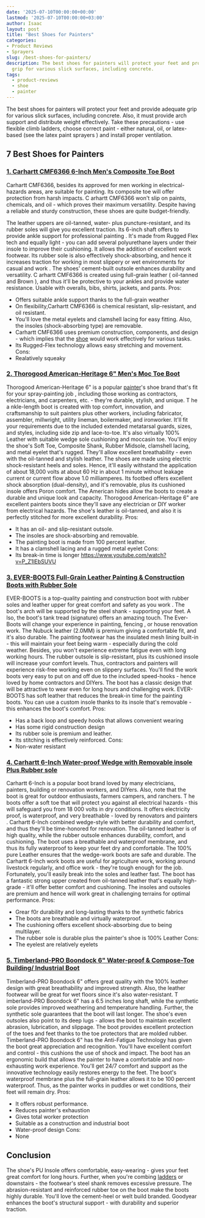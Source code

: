 ```yaml
---
date: '2025-07-10T00:00:00+00:00'
lastmod: '2025-07-10T00:00:00+03:00'
author: Isaac
layout: post
title: "Best Shoes for Painters"
categories:
- Product Reviews
- Sprayers
slug: /best-shoes-for-painters/
description: The best shoes for painters will protect your feet and provide adequate
  grip for various slick surfaces, including concrete.
tags: 
  - product-reviews
  - shoe
  - painter
---
```

The best shoes for painters will protect your feet and provide adequate grip for various slick surfaces, including concrete.
Also, it must provide arch support and distribute weight effectively.
Take these precautions - use flexible climb ladders, choose correct paint - either natural, oil, or latex-based (see the
latex paint sprayers
) and install proper ventilation.
## 7 Best Shoes for Painters
### [1. Carhartt CMF6366 6-Inch Men's Composite Toe Boot](https://www.amazon.com/dp/B00CX7TM9S/?tag=p-policy-20)
Carhartt CMF6366, besides its approved for men working in electrical-hazards areas, are suitable for painting. Its composite toe will offer protection from harsh impacts.
C
arhartt CMF6366 won't slip on paints, chemicals, and oil - which proves their maximum versatility. Despite having a reliable and sturdy construction, these shoes are quite budget-friendly.

The leather uppers are oil-tanned, water- plus puncture-resistant, and its rubber soles will give you excellent traction. Its 6-inch shaft offers to provide ankle support
for professional painting
.
It's made from Rugged Flex tech and equally light - you can add several polyurethane layers under their insole to improve their cushioning. It allows the addition of excellent work footwear.
Its rubber sole is also effectively shock-absorbing, and hence it increases traction for working in most slippery or wet environments for
casual and work
. The shoes' cement-built outsole enhances durability and versatility.
C
arhartt CMF6366 is created using full-grain
leather (
oil-tanned and Brown
), and thus it'll be
protective to your ankles and provide water resistance. Usable with
overalls, bibs, shirts, jackets, and pants.
Pros:
- Offers suitable ankle support thanks to the full-grain weather
- On flexibility,Carhartt CMF6366 is chemical resistant, slip-resistant, and oil resistant.
- You'll love the metal eyelets and clamshell lacing for easy fitting. Also, the insoles (shock-absorbing type) are removable.
- Carhartt CMF6366 uses premium construction, components, and design - which implies that the [shoe](/posts/best-running-shoes-for-heavy-female-runners/) would work effectively for various tasks.
- Its Rugged-Flex technology allows easy stretching and movement.
Cons:
- Realatively squeaky
### [2. Thorogood American-Heritage 6" Men's Moc Toe Boot](https://www.amazon.com/dp/B001QJ4I5C/?tag=p-policy-20)
Thorogood American-Heritage 6" is a popular [painter](/posts/best-folding-ladders-for-painters/)'s shoe brand that's fit for your
spray-painting job
, including those working as contractors, electricians, and carpenters, etc. - they're durable, stylish, and unique.
T
he a
nkle-length
boot is created with top comfort, innovation, and craftsmanship to suit painters plus other workers, including fabricator, assembler, millwright, utility lineman, boilermaker, and ironworker.
It'll fit your requirements due to the included extended metatarsal guards, sizes, and styles, including side zip and lace-to-toe. It's also virtually 100% Leather with suitable
wedge sole cushioning and moccasin toe.
You'll enjoy the shoe's Soft Toe, Composite Shank, Rubber Midsole, clamshell lacing, and metal eyelet that's rugged. They'll allow excellent breathability - even with the oil-tanned and stylish leather.
The shoes are made using
electric shock-resistant heels and soles. Hence, it'll easily
withstand the application of about 18,000 volts at about 60 Hz in about 1 minute without
leakage current or current flow above 1.0 milliamperes.
Its
footbed offers excellent shock absorption (dual-density), and it's removable, plus its
cushioned insole offers Poron comfort. The American hides allow the boots to create a durable and unique look and capacity.
Thorogood American-Heritage 6" are excellent painters boots since they'll save any electrician or DIY worker from electrical hazards. The shoe's leather is oil-tanned, and also it is perfectly stitched for more excellent durability.
Pros:
- It has an oil- and slip-resistant outsole.
- The insoles are shock-absorbing and removable.
- The painting boot is made from 100 percent leather.
- It has a clamshell lacing and a rugged metal eyelet
Cons:
- Its break-in time is longer
https://www.youtube.com/watch?v=P_Z1lEbSUVU
### [3. EVER-BOOTS Full-Grain Leather Painting & Construction Boots with Rubber Sole](https://www.amazon.com/dp/B00WQIPK5O/?tag=p-policy-20)
EVER-BOOTS is a top-quality painting and construction boot with rubber soles and leather upper for great
comfort and safety as you work
. The boot's arch will be supported by the steel shank - supporting your feet.
A
lso, the boot's tank tread (signature) offers an amazing touch. The Ever-Boots will change your experience in painting,
fencing
, or house renovation work. The Nubuck leather (2.0MM) is premium giving a comfortable fit, and it's also durable.
The painting footwear has the insulated mesh lining built-in - this will maintain your feet being warm - especially during the cold weather. Besides, you won't experience extreme fatigue even with long working hours.
The rubber outsole is slip-resistant, plus its cushioned insole will increase your comfort levels. Thus, contractors and painters will experience risk-free working even on slippery surfaces.
You'll find the work boots very easy to put on and off due to the included speed-hooks - hence loved by home contractors and DIYers. The boot has a classic design that will be attractive to wear even for long hours and challenging work.
EVER-BOOTS has soft leather that reduces the break-in time for the painting boots. You can use a custom insole thanks to its insole that's removable - this enhances the boot's comfort.
Pros:
- Has a back loop and speedy hooks that allows convenient wearing
- Has some rigid construction design
- Its rubber sole is premium and leather.
- Its stitching is effectively reinforced.
Cons:
- Non-water resistant
### [4. Carhartt 6-Inch Water-proof Wedge with Removable insole Plus Rubber sole](https://www.amazon.com/dp/B01L2UH26G/?tag=p-policy-20)
Carhartt 6-Inch is a popular boot brand loved by many electricians, painters, building or renovation workers, and DIYers. Also, note that the boot is great for outdoor enthusiasts, farmers campers, and ranchers.
T
he boots offer a soft toe that will protect you against all electrical hazards - this will safeguard you from 18 000 volts in dry conditions. It offers electricity proof, is waterproof, and very breathable - loved by
renovators and painters
.
Carhartt 6-Inch combined wedge-style with better durability and comfort, and thus they'll be time-honored for renovation. The oil-tanned leather is of high quality, while the rubber outsole enhances durability, comfort, and cushioning.
The boot uses a breathable and waterproof membrane, and thus its fully waterproof to keep your feet dry and comfortable. The 100% pure Leather ensures that the wedge-work boots are safe and durable.
The
Carhartt 6-Inch work boots are useful for agriculture work, working around livestock regularly, and office work - they're tough enough for the job. Fortunately, you'll easily break into the soles and leather fast.
The boot has a fantastic strong upper created from oil-tanned leather that's equally high-grade - it'll offer better comfort and cushioning. The insoles and outsoles are premium and hence will work great in challenging terrains for optimal performance.
Pros:
- Grear f0r durability and long-lasting thanks to the synthetic fabrics
- The boots are breathable and virtually waterproof.
- The cushioning offers excellent shock-absorbing due to being multilayer.
- The rubber sole is durable plus the painter's shoe is 100% Leather
Cons:
- The eyelest are relatively eyelets
### [5. Timberland-PRO Boondock 6" Water-proof & Compose-Toe Building/ Industrial Boot](https://www.amazon.com/dp/B01N6LPX7J/?tag=p-policy-20)
Timberland-PRO Boondock 6" offers great quality with the 100% leather design with great breathability and improved strength. Also, the leather footwear will be great for wet floors since it's also water-resistant.
T
imberland-PRO Boondock 6" has a 6.5 inches long shaft, while the synthetic sole provides improved weathering and temperature handling. Further, the synthetic sole guarantees that the boot will last longer.
The
shoe's even outsoles also point to its deep lugs - allows the boot to maintain excellent
abrasion, lubrication, and slippage. The boot provides excellent protection of the toes and feet thanks to the toe protectors that are molded rubber.
Timberland-PRO Boondock 6" has the Anti-Fatigue Technology has given the boot great appreciation and recognition. You'll have excellent comfort and control - this cushions the use of shock and impact.
The boot has an ergonomic build that allows the painter to have a comfortable and non-exhausting work experience. You'll get 24/7 comfort and support as the innovative technology easily restores energy to the feet.
The boot's waterproof membrane plus the full-grain leather allows it to be 100 percent waterproof. Thus, as the painter works in puddles or wet conditions, their feet will remain dry.
Pros:
- It offers robust performance.
- Reduces painter's exhaustion
- Gives total worker protection
- Suitable as a construction and industrial boot
- Water-proof design
Cons:
- None
## Conclusion
The shoe's
PU Insole offers comfortable, easy-wearing - gives your feet great comfort for long hours. Further, when you're combing
[ladders](https://pestpolicy.com/best-ladder-for-painting-2-story-house/)
or downstairs - the footwear's steel shank removes excessive pressure.
The abrasion-resistant and reinforced rubber toe on the boot make the boots highly durable. You'll love the cement-heel or welt build branded. Goodyear enhances the boot's structural support - with durability and superior traction.
